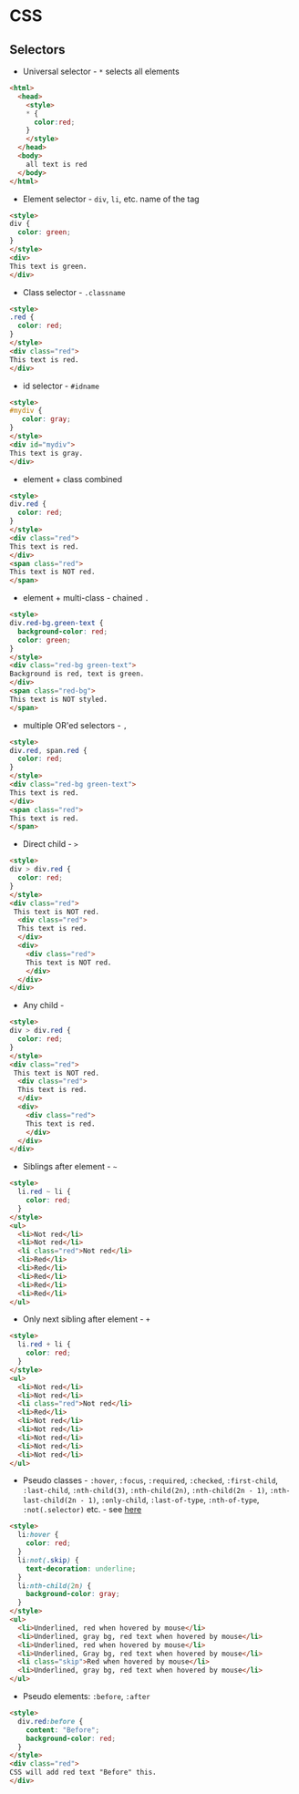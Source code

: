 # CSS

## Selectors
* Universal selector - `*` selects all elements
```html
<html>
  <head>
    <style>
    * {
      color:red;
    }
    </style>
  </head>
  <body>
    all text is red
  </body>
</html>
```
* Element selector - `div`, `li`, etc. name of the tag
```html
<style>
div {
  color: green;
}
</style>
<div>
This text is green.
</div>
```
* Class selector - `.classname`
```html
<style>
.red {
  color: red;
}
</style>
<div class="red">
This text is red.
</div>
```
* id selector - `#idname`
```html
<style>
#mydiv {
   color: gray;
}
</style>
<div id="mydiv">
This text is gray.
</div>
```
* element + class combined
```html
<style>
div.red {
  color: red;
}
</style>
<div class="red">
This text is red.
</div>
<span class="red">
This text is NOT red.
</span>
```
* element + multi-class - chained `.`
```html
<style>
div.red-bg.green-text {
  background-color: red;
  color: green;
}
</style>
<div class="red-bg green-text">
Background is red, text is green.
</div>
<span class="red-bg">
This text is NOT styled.
</span>
```
* multiple OR'ed selectors - `,`
```html
<style>
div.red, span.red {
  color: red;
}
</style>
<div class="red-bg green-text">
This text is red.
</div>
<span class="red">
This text is red.
</span>
```
* Direct child - `>`
```html
<style>
div > div.red {
  color: red;
}
</style>
<div class="red">
 This text is NOT red.
  <div class="red">
  This text is red.
  </div>
  <div>
    <div class="red">
    This text is NOT red.
    </div>
  </div>
</div>
```
* Any child - ` `
```html
<style>
div > div.red {
  color: red;
}
</style>
<div class="red">
 This text is NOT red.
  <div class="red">
  This text is red.
  </div>
  <div>
    <div class="red">
    This text is red.
    </div>
  </div>
</div>
```
* Siblings after element - `~`
```html
<style>
  li.red ~ li {
    color: red;
  }
</style>
<ul>
  <li>Not red</li>
  <li>Not red</li>
  <li class="red">Not red</li>
  <li>Red</li>
  <li>Red</li>
  <li>Red</li>
  <li>Red</li>
  <li>Red</li>
</ul>
```
* Only next sibling after element - `+`
```html
<style>
  li.red + li {
    color: red;
  }
</style>
<ul>
  <li>Not red</li>
  <li>Not red</li>
  <li class="red">Not red</li>
  <li>Red</li>
  <li>Not red</li>
  <li>Not red</li>
  <li>Not red</li>
  <li>Not red</li>
  <li>Not red</li>
</ul>
```
* Pseudo classes - `:hover`, `:focus`, `:required`, `:checked`, `:first-child`, `:last-child`, `:nth-child(3)`, `:nth-child(2n)`, `:nth-child(2n - 1)`, `:nth-last-child(2n - 1)`, `:only-child`, `:last-of-type`, `:nth-of-type`, `:not(.selector)` etc. - see [here](https://developer.mozilla.org/en-US/docs/Web/CSS/Pseudo-classes)
```html
<style>
  li:hover {
    color: red;
  }
  li:not(.skip) {
    text-decoration: underline;
  }
  li:nth-child(2n) {
    background-color: gray;
  }
</style>
<ul>
  <li>Underlined, red when hovered by mouse</li>
  <li>Underlined, gray bg, red text when hovered by mouse</li>
  <li>Underlined, red when hovered by mouse</li>
  <li>Underlined, Gray bg, red text when hovered by mouse</li>
  <li class="skip">Red when hovered by mouse</li>
  <li>Underlined, gray bg, red text when hovered by mouse</li>
</ul>
```
* Pseudo elements: `:before`, `:after`
```html
<style>
  div.red:before {
    content: "Before";
    background-color: red;
  }
</style>
<div class="red">
CSS will add red text "Before" this.
</div>
```
